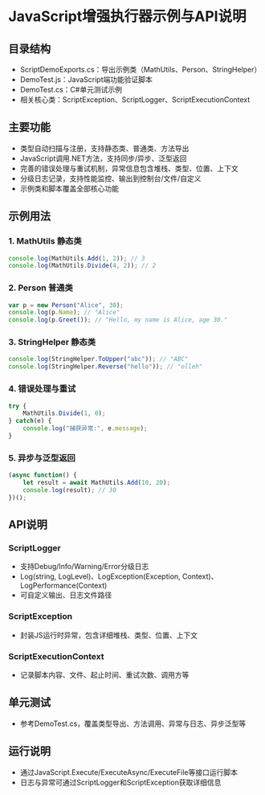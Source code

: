 # JavaScript增强执行器示例与API说明

## 目录结构
- ScriptDemoExports.cs：导出示例类（MathUtils、Person、StringHelper）
- DemoTest.js：JavaScript端功能验证脚本
- DemoTest.cs：C#单元测试示例
- 相关核心类：ScriptException、ScriptLogger、ScriptExecutionContext

## 主要功能
- 类型自动扫描与注册，支持静态类、普通类、方法导出
- JavaScript调用.NET方法，支持同步/异步、泛型返回
- 完善的错误处理与重试机制，异常信息包含堆栈、类型、位置、上下文
- 分级日志记录，支持性能监控、输出到控制台/文件/自定义
- 示例类和脚本覆盖全部核心功能

## 示例用法

### 1. MathUtils 静态类
```js
console.log(MathUtils.Add(1, 2)); // 3
console.log(MathUtils.Divide(4, 2)); // 2
```

### 2. Person 普通类
```js
var p = new Person("Alice", 30);
console.log(p.Name); // "Alice"
console.log(p.Greet()); // "Hello, my name is Alice, age 30."
```

### 3. StringHelper 静态类
```js
console.log(StringHelper.ToUpper("abc")); // "ABC"
console.log(StringHelper.Reverse("hello")); // "olleh"
```

### 4. 错误处理与重试
```js
try {
    MathUtils.Divide(1, 0);
} catch(e) {
    console.log("捕获异常:", e.message);
}
```

### 5. 异步与泛型返回
```js
(async function() {
    let result = await MathUtils.Add(10, 20);
    console.log(result); // 30
})();
```

## API说明

### ScriptLogger
- 支持Debug/Info/Warning/Error分级日志
- Log(string, LogLevel)、LogException(Exception, Context)、LogPerformance(Context)
- 可自定义输出、日志文件路径

### ScriptException
- 封装JS运行时异常，包含详细堆栈、类型、位置、上下文

### ScriptExecutionContext
- 记录脚本内容、文件、起止时间、重试次数、调用方等

## 单元测试
- 参考DemoTest.cs，覆盖类型导出、方法调用、异常与日志、异步泛型等

## 运行说明
- 通过JavaScript.Execute/ExecuteAsync/ExecuteFile等接口运行脚本
- 日志与异常可通过ScriptLogger和ScriptException获取详细信息